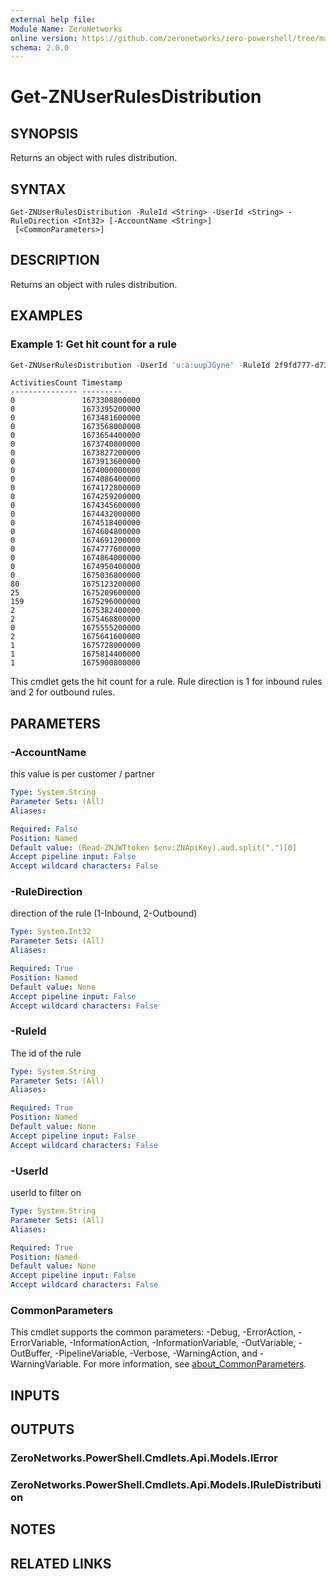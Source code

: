 ```yaml
---
external help file:
Module Name: ZeroNetworks
online version: https://github.com/zeronetworks/zero-powershell/tree/master/src/help/zeronetworks/get-znuserrulesdistribution
schema: 2.0.0
---
```


# Get-ZNUserRulesDistribution

## SYNOPSIS
Returns an object with rules distribution.

## SYNTAX

```
Get-ZNUserRulesDistribution -RuleId <String> -UserId <String> -RuleDirection <Int32> [-AccountName <String>]
 [<CommonParameters>]
```

## DESCRIPTION
Returns an object with rules distribution.

## EXAMPLES

### Example 1: Get hit count for a rule
```powershell
Get-ZNUserRulesDistribution -UserId 'u:a:uupJGyne' -RuleId 2f9fd777-d735-4cac-99c5-5f822318e510 -RuleDirection 1
```

```output
ActivitiesCount Timestamp
--------------- ---------
0               1673308800000                                                                                
0               1673395200000   
0               1673481600000
0               1673568000000
0               1673654400000
0               1673740800000
0               1673827200000
0               1673913600000
0               1674000000000
0               1674086400000
0               1674172800000
0               1674259200000
0               1674345600000
0               1674432000000
0               1674518400000
0               1674604800000
0               1674691200000
0               1674777600000
0               1674864000000
0               1674950400000
0               1675036800000
80              1675123200000
25              1675209600000
159             1675296000000
2               1675382400000
2               1675468800000
0               1675555200000
2               1675641600000
1               1675728000000
1               1675814400000
1               1675900800000
```

This cmdlet gets the hit count for a rule.
Rule direction is 1 for inbound rules and 2 for outbound rules.

## PARAMETERS

### -AccountName
this value is per customer / partner

```yaml
Type: System.String
Parameter Sets: (All)
Aliases:

Required: False
Position: Named
Default value: (Read-ZNJWTtoken $env:ZNApiKey).aud.split(".")[0]
Accept pipeline input: False
Accept wildcard characters: False
```

### -RuleDirection
direction of the rule (1-Inbound, 2-Outbound)

```yaml
Type: System.Int32
Parameter Sets: (All)
Aliases:

Required: True
Position: Named
Default value: None
Accept pipeline input: False
Accept wildcard characters: False
```

### -RuleId
The id of the rule

```yaml
Type: System.String
Parameter Sets: (All)
Aliases:

Required: True
Position: Named
Default value: None
Accept pipeline input: False
Accept wildcard characters: False
```

### -UserId
userId to filter on

```yaml
Type: System.String
Parameter Sets: (All)
Aliases:

Required: True
Position: Named
Default value: None
Accept pipeline input: False
Accept wildcard characters: False
```

### CommonParameters
This cmdlet supports the common parameters: -Debug, -ErrorAction, -ErrorVariable, -InformationAction, -InformationVariable, -OutVariable, -OutBuffer, -PipelineVariable, -Verbose, -WarningAction, and -WarningVariable. For more information, see [about_CommonParameters](http://go.microsoft.com/fwlink/?LinkID=113216).

## INPUTS

## OUTPUTS

### ZeroNetworks.PowerShell.Cmdlets.Api.Models.IError

### ZeroNetworks.PowerShell.Cmdlets.Api.Models.IRuleDistribution

## NOTES

## RELATED LINKS

